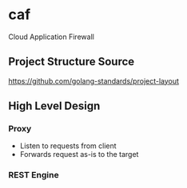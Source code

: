 # caf
Cloud Application Firewall

## Project Structure Source
https://github.com/golang-standards/project-layout


## High Level Design
### Proxy
- Listen to requests from client
- Forwards request as-is to the target

### REST Engine


